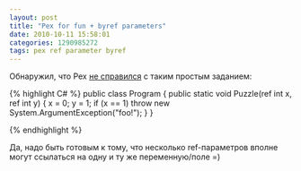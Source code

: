 ```yaml
---
layout: post
title: "Pex for fun + byref parameters"
date: 2010-10-11 15:58:01
categories: 1290985272
tags: pex ref parameter byref
---
```

Обнаружил, что Pex [не справился](http://www.pexforfun.com/default.aspx?language=CSharp&code=pADsvQdgHEmWJSYvbcp7f0r1StfgdKEIgGATJNiQQBDswYjN5pLsHWlHIymrKoHKZVZlXWYWQMztnbz33nvvvffee__997o7nU4n99%2f%2fP1xmZAFs9s5K2smeIYCqyB8%2ffnwfPyJW60lZTNNpmTVN_rKuLupskfziJE31i6bNWvpxWRWz9OX6Bz8o8606P0_LZZu_G6Xm1_s79AbeStN36WfpziH%2fek2%2f7sqvxXm6Rd%2fQ33fSdl5XV_kyv0pfXzdtvhgf1xfrRb5sT99N81VbVMutj86r6nf96A7e%2fSXJL%2fl%2fAgAA%2f%2f8%3d) с таким простым заданием:

{% highlight C# %}
public class Program
{
  public static void Puzzle(ref int x, ref int y)
  {
    x = 0;
    y = 1;
    if (x == 1) throw new System.ArgumentException("foo!");
  }
}

{% endhighlight %}

Да, надо быть готовым к тому, что несколько ref-параметров вполне могут ссылаться на одну и ту же переменную/поле =)